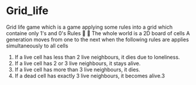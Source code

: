 # Grid_life
Grid life game
which is a game applying some rules into a grid which containe only 1's and 0's
Rules


The whole world is a 2D board of cells
A generation moves from one to the next when the following rules
are applies simultaneously to all cells
1. If a live cell has less than 2 live neighbours, it dies due to
loneliness.
2. If a live cell has 2 or 3 live neighbours, it stays alive.
3. If a live cell has more than 3 live neighbours, it dies.
4. If a dead cell has exactly 3 live neighbours, it becomes alive.3
